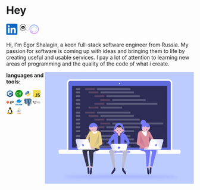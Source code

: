 # Hey

<a id="tg-link" href="https://t.me/Shalagin_Egor"> 
    <img align="left" alt="Egor's LinkedIN" width="30px" src="https://raw.githubusercontent.com/Wild-Queue/portfolio/main/icons/linkedin.svg"></a>

<a id="li-link" href="https://www.linkedin.com/in/shalagin-egor/">
    <img align="left"alt="Egor's LinkedIN" width="30px"  src="https://raw.githubusercontent.com/Wild-Queue/portfolio/main/icons/email.png"></a>

<a id="gh-link" href="https://github.com/Wild-Queue/"> 
    <img align="left"  alt="Egor's LinkedIN" width="30px" src="https://raw.githubusercontent.com/Wild-Queue/portfolio/main/icons/github.svg"></a>

<br/>
<br/>

Hi, I'm Egor Shalagin, a keen full-stack software engineer from Russia. My passion for software is coming up with ideas and bringing them to life by creating useful and usable services. I pay a lot of attention to learning new areas of programming and the quality of the code of what i create.

<img align="right" alt="GIF" src="https://raw.githubusercontent.com/Wild-Queue/portfolio/main/pictures/developers-gif.gif" width="400" height="300" />

**languages and tools:** 

<code><img height="20" src="https://raw.githubusercontent.com/github/explore/80688e429a7d4ef2fca1e82350fe8e3517d3494d/topics/cpp/cpp.png"></code>
<code><img height="20" src="https://raw.githubusercontent.com/github/explore/80688e429a7d4ef2fca1e82350fe8e3517d3494d/topics/csharp/csharp.png"></code>
<code><img height="20" src="https://raw.githubusercontent.com/github/explore/80688e429a7d4ef2fca1e82350fe8e3517d3494d/topics/python/python.png"></code>
<code><img height="20" src="https://raw.githubusercontent.com/github/explore/5c058a388828bb5fde0bcafd4bc867b5bb3f26f3/topics/javascript/javascript.png"></code>
<code><img height="20" src="https://raw.githubusercontent.com/github/explore/80688e429a7d4ef2fca1e82350fe8e3517d3494d/topics/git/git.png"></code>
<code><img height="20" src="https://raw.githubusercontent.com/github/explore/80688e429a7d4ef2fca1e82350fe8e3517d3494d/topics/docker/docker.png"></code>
<code><img height="20" src="https://raw.githubusercontent.com/github/explore/80688e429a7d4ef2fca1e82350fe8e3517d3494d/topics/postgresql/postgresql.png"></code>
<code><img height="20" src="https://raw.githubusercontent.com/github/explore/80688e429a7d4ef2fca1e82350fe8e3517d3494d/topics/flask/flask.png"></code>
<code><img height="20" src="https://raw.githubusercontent.com/github/explore/80688e429a7d4ef2fca1e82350fe8e3517d3494d/topics/linux/linux.png"></code>
<code><img height="20" src="https://raw.githubusercontent.com/github/explore/80688e429a7d4ef2fca1e82350fe8e3517d3494d/topics/java/java.png"></code>
